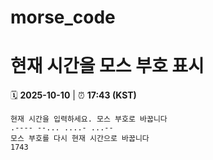 # morse_code
# 현재 시간을 모스 부호 표시
<!-- MORSE_TIME_START -->
🗓️ **2025-10-10** | ⏰ **17:43 (KST)**

```
현재 시간을 입력하세요. 모스 부호로 바꿉니다
.---- --... ....- ...--
모스 부호를 다시 현재 시간으로 바꿉니다
1743
```
<!-- MORSE_TIME_END -->
